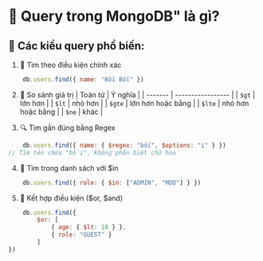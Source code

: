 # 🧠 Query trong MongoDB" là gì?

## 📘 Các kiểu query phổ biến:
1. 🎯 Tìm theo điều kiện chính xác
```js
	db.users.find({ name: "Bối Bối" })
```
2. 🔢 So sánh giá trị
| Toán tử | Ý nghĩa           |
| ------- | ----------------- |
| `$gt`   | lớn hơn           |
| `$lt`   | nhỏ hơn           |
| `$gte`  | lớn hơn hoặc bằng |
| `$lte`  | nhỏ hơn hoặc bằng |
| `$ne`   | khác              |

3. 🔍 Tìm gần đúng bằng Regex
```js
	db.users.find({ name: { $regex: "bối", $options: "i" } })
// Tìm tên chứa "bối", không phân biệt chữ hoa
```
4. 🎯 Tìm trong danh sách với $in
```js
	db.users.find({ role: { $in: ["ADMIN", "MOD"] } })
```
5. 🔄 Kết hợp điều kiện ($or, $and)
```js
	db.users.find({
		$or: [
			{ age: { $lt: 18 } },
			{ role: "GUEST" }
		]
})

```